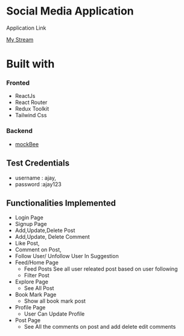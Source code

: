 # Social Media Application

Application Link

[My Stream]()

# Built with

### Fronted

- ReactJs
- React Router
- Redux Toolkit
- Tailwind Css

### Backend

- [mockBee](https://mockbee.netlify.app/)

## Test Credentials

- username : ajay,
- password :ajay123

## Functionalities Implemented

- Login Page
- Signup Page
- Add,Update,Delete Post
- Add,Update, Delete Comment
- Like Post,
- Comment on Post,
- Follow User/ Unfollow User In Suggestion
- Feed/Home Page
  - Feed Posts See all user releated post based on user following
  - Filter Post
- Explore Page
  - See All Post
- Book Mark Page
  - Show all book mark post
- Profile Page
  - User Can Update Profile
- Post Page
  - See All the comments on post and add delete edit comments
